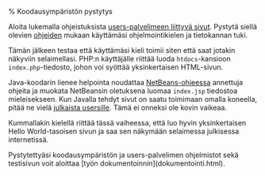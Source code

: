 % Koodausympäristön pystytys
<!-- order: 4 -->

Aloita lukemalla ohjeistuksista [users-palvelimeen liittyvä sivut]({{rootdir}}ohjeistus/users/index.html). 
Pystytä siellä olevien [ohjeiden]({{rootdir}}ohjeistus/users/kayttoonotto/index.html) mukaan käyttämäsi ohjelmointikielen ja tietokannan tuki.

Tämän jälkeen testaa että käyttämäsi kieli toimii siten että saat jotakin näkyviin selaimellasi.
PHP:n käyttäjälle riittää luoda `htdocs`-kansioon `index.php`-tiedosto,
johon voi syöttää yksinkertaisen HTML-sivun.

Java-koodarin lienee helpointa noudattaa 
[NetBeans-ohjeessa]({{rootdir}}ohjeistus/netbeans.html) 
annettuja ohjeita ja muokata NetBeansin oletuksena luomaa `index.jsp` tiedostoa mieleisekseen.
Kun Javalla tehdyt sivut on saatu toimimaan omalla koneella, pitää ne vielä
[julkaista usersille]({{rootdir}}ohjeistus/users/java-war-paketit.html). Tämä ei onneksi ole kovin vaikeaa.

Kummallakin kielellä riittää tässä vaiheessa, että luo hyvin yksinkertaisen Hello World-tasoisen sivun ja saa sen näkymään selaimessa julkisessa internetissä.

<next>
Pystytettyäsi koodausympäristön ja users-palvelimen ohjelmistot sekä testisivun
voit aloittaa [työn dokumentoinnin](dokumentointi.html).
</next>
